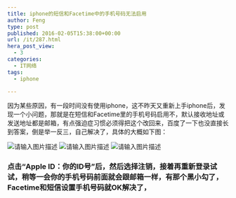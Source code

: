 ```yaml
---
title: iphone的短信和Facetime中的手机号码无法启用
author: Feng
type: post
published: 2016-02-05T15:38:00+00:00
url: /it/287.html
hera_post_view:
  - 3
categories:
  - IT网络
tags:
  - iphone

---
```

因为某些原因，有一段时间没有使用iphone，这不昨天又重新上手iphone后，发现一个小问题，那就是在短信和Facetime里的手机号码启用不，默认接收地址或发送地址都是邮箱，有点强迫症习惯必须得把这个改回来，百度了一下也没直接长到答案，倒是举一反三，自己解决了，具体的大概如下图：

<img decoding="async" src="https://cdn.uu126.cn/wp-content/uploads/2016/02/20160204232818.png" alt="请输入图片描述" title="请输入图片描述" />  
<img decoding="async" src="https://cdn.uu126.cn/wp-content/uploads/2016/02/20160204232848.png" alt="请输入图片描述" title="请输入图片描述" />  
<img decoding="async" src="https://cdn.uu126.cn/wp-content/uploads/2016/02/20160204233025.png" alt="请输入图片描述" title="请输入图片描述" /> 

### 点击“Apple ID：你的ID号”后，然后选择注销，接着再重新登录试试，稍等一会你的手机号码前面就会跟邮箱一样，有那个黑小勾了，Facetime和短信设置手机号码就OK解决了，